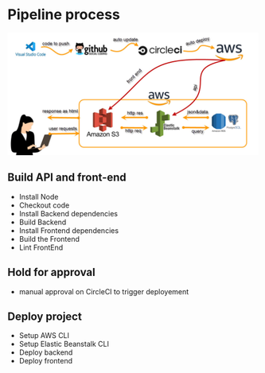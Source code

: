 # Pipeline process

![](screenshots/0-diagram.jpg)

## Build API and front-end

- Install Node
- Checkout code
- Install Backend dependencies
- Build Backend
- Install Frontend dependencies
- Build the Frontend
- Lint FrontEnd

## Hold for approval

- manual approval on CircleCI to trigger deployement

## Deploy project

- Setup AWS CLI
- Setup Elastic Beanstalk CLI
- Deploy backend
- Deploy frontend
